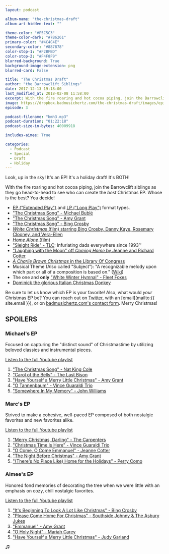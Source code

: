 ```yaml
---
layout: podcast

album-name: "the-christmas-draft"
album-art-hidden-text: ""

theme-color: "#F5C5C3"
theme-color-dark: "#7B6261"
primary-color: "#4C4C4E"
secondary-color: "#887878"
color-stop-1: "#F2BFBD"
color-stop-2: "#F4F8F9"
blurred-background: True
background-image-extension: png
blurred-card: False

title: "The Christmas Draft"
author: "the Barrowclift Siblings"
date: 2017-12-13 19:18:00
last_modified_at: 2018-02-08 11:58:00
excerpt: With the fire roaring and hot cocoa piping, join the Barrowclift siblings as they go head-to-head to see who can create the best Christmas EP. Whose is the best? You decide!
image: https://dropbox.badmusichertz.com/the-christmas-draft/images/episode-art.jpg
episode: 3

podcast-filename: "bmh3.mp3"
podcast-duration: "01:22:18"
podcast-size-in-bytes: 40009918

includes-aimee: True

categories:
  - Podcast
  - Special
  - Draft
  - Holiday
---
```


Look, up in the sky!
It's an EP!
It's a holiday draft!
It's BOTH!

With the fire roaring and hot cocoa piping, join the Barrowclift siblings as they go head-to-head to see who can create the *best* Christmas EP. Whose is the best? You decide!

* [EP ("Extended Play")](https://en.wikipedia.org/wiki/Extended_play) and [LP ("Long Play")](https://en.wikipedia.org/wiki/LP_record) format types.
* ["The Christmas Song" - Michael Bublé](https://www.youtube.com/watch?v=L70jsue-wEg)
* ["The Christmas Song" - Amy Grant](https://www.youtube.com/watch?v=PvedXe3nM2U)
* ["The Christmas Song" - Bing Crosby](https://www.youtube.com/watch?v=QiuTJL9lGNE)
* [*White Christmas* (film) starring Bing Crosby, Danny Kaye, Rosemary Clooney, and Vera-Ellen](https://en.wikipedia.org/wiki/White_Christmas_(film))
* [*Home Alone* (film)](https://en.wikipedia.org/wiki/Home_Alone)
* ["Sleight Ride" - TLC](https://www.youtube.com/watch?v=62rmjtZdCv8): Infuriating dads everywhere since 1993™
* ["Laughing with the Moon" off *Coming Home* by Jeanne and Richard Cotter](https://www.amazon.com/Coming-Home-Richard-Cotter-Jeanne/dp/B000003YKJ)
* [*A Charlie Brown Christmas* in the Library Of Congress](https://www.loc.gov/item/jots.200014371/)
* Musical Theme (Also called "Subject"): "A recognizable melody upon which part or all of a composition is based on." ([Wiki](https://en.wikipedia.org/wiki/Subject_(music)))
* The one and __only__ ["White Winter Hymnal" - Fleet Foxes](https://www.youtube.com/watch?v=DrQRS40OKNE)
* [Dominick the glorious Italian Christmas Donkey](https://www.youtube.com/watch?v=hYlvfX3nwlc)

Be sure to let us know which EP is your favorite! Also, what would *your* Christmas EP be? You can reach out on [Twitter](https://twitter.com/badmusichertz), with an [email](mailto:{{ site.email }}), or on [badmusichertz.com's contact form](https://badmusichertz.com/contact/). Merry Christmas!

## SPOILERS

### Michael's EP

Focused on capturing the "distinct sound" of Christmastime by utilizing beloved classics and instrumental pieces.

[Listen to the full Youtube playlist](https://www.youtube.com/watch?v=hwacxSnc4tI&list=PLWHa4HlknQP8PDNW7jkg5VILWx1ijq2ZL)

1. ["The Christmas Song" - Nat King Cole](https://www.youtube.com/watch?v=hwacxSnc4tI)
2. ["Carol of the Bells" - The Last Bison](https://www.youtube.com/watch?v=JRJxGl4KJL4)
3. ["Have Yourself a Merry Little Christmas" - Amy Grant](https://www.youtube.com/watch?v=wukXvLzD6vs)
4. ["O Tannenbaum" - Vince Guaraldi Trio](https://www.youtube.com/watch?v=_fh133ZO1AE)
5. ["Somewhere In My Memory" - John Williams](https://www.youtube.com/watch?v=_JgyL1emszg&feature=youtu.be)

### Marc's EP

Strived to make a cohesive, well-paced EP composed of both nostalgic favorites and new favorites alike.

[Listen to the full Youtube playlist](https://www.youtube.com/watch?v=YR1ujXx2p-I&list=PLWHa4HlknQP_cEWRAv78EoS5p5qtFT8k5)

1. ["Merry Christmas, Darling" - The Carpenters](https://www.youtube.com/watch?v=YR1ujXx2p-I)
2. ["Christmas Time Is Here" - Vince Guaraldi Trio](https://www.youtube.com/watch?v=YvI_FNrczzQ)
3. ["O Come, O Come Emmanuel" - Jeanne Cotter](https://youtu.be/iQIMidbSt2I)
4. ["The Night Before Christmas" - Amy Grant](https://www.youtube.com/watch?v=Mh58nJH6kY0)
5. ["(There's No Place Like) Home for the Holidays" - Perry Como](https://www.youtube.com/watch?v=amnRSB-RBVw)

### Aimee's EP

Honored fond memories of decorating the tree when we were little with an emphasis on cozy, chill nostalgic favorites.

[Listen to the full Youtube playlist](https://www.youtube.com/watch?v=i04a1RqsGvQ&list=PLWHa4HlknQP8RBsmB6cG9MxciiEM4rbox)

1. ["It's Beginning To Look A Lot Like Christmas" - Bing Crosby](https://www.youtube.com/watch?v=i04a1RqsGvQ)
2. ["Please Come Home For Christmas" - Southside Johnny & The Asbury Jukes](https://www.youtube.com/watch?v=k1cF3NwI6rA)
3. ["Emmanuel" - Amy Grant](https://www.youtube.com/watch?v=1_e_AwEPgXA)
4. ["O Holy Night" - Mariah Carey](https://www.youtube.com/watch?v=bM9UGg1FINk)
5. ["Have Yourself a Merry Little Christmas" - Judy Garland](https://www.youtube.com/watch?v=jxxTHzERTsk)

♫︎